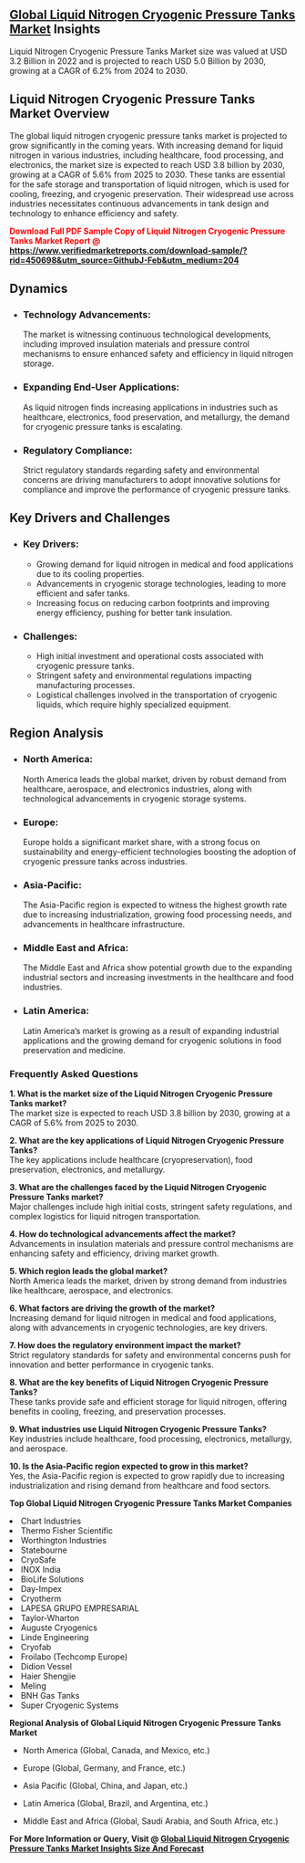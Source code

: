 <h2><a href="https://www.verifiedmarketreports.com/download-sample/?rid=450698&amp;utm_source=GithubJ&amp;utm_medium=204" target="_blank">Global Liquid Nitrogen Cryogenic Pressure Tanks Market</a> Insights</h2><p>Liquid Nitrogen Cryogenic Pressure Tanks Market size was valued at USD 3.2 Billion in 2022 and is projected to reach USD 5.0 Billion by 2030, growing at a CAGR of 6.2% from 2024 to 2030.</p><p> <h2>Liquid Nitrogen Cryogenic Pressure Tanks Market Overview</h2> <p>The global liquid nitrogen cryogenic pressure tanks market is projected to grow significantly in the coming years. With increasing demand for liquid nitrogen in various industries, including healthcare, food processing, and electronics, the market size is expected to reach USD 3.8 billion by 2030, growing at a CAGR of 5.6% from 2025 to 2030. These tanks are essential for the safe storage and transportation of liquid nitrogen, which is used for cooling, freezing, and cryogenic preservation. Their widespread use across industries necessitates continuous advancements in tank design and technology to enhance efficiency and safety.</p> <p><strong><p><span class=""><span style="color: #ff0000;"><strong>Download Full PDF Sample Copy of Liquid Nitrogen Cryogenic Pressure Tanks Market Report</strong> @ </span><a href="https://www.verifiedmarketreports.com/download-sample/?rid=450698&amp;utm_source=GithubJ-Feb&amp;utm_medium=204" target="_blank">https://www.verifiedmarketreports.com/download-sample/?rid=450698&amp;utm_source=GithubJ-Feb&amp;utm_medium=204</a></span></p></strong></p> <h2>Dynamics</h2> <ul> <li><h3>Technology Advancements:</h3> The market is witnessing continuous technological developments, including improved insulation materials and pressure control mechanisms to ensure enhanced safety and efficiency in liquid nitrogen storage.</li> <li><h3>Expanding End-User Applications:</h3> As liquid nitrogen finds increasing applications in industries such as healthcare, electronics, food preservation, and metallurgy, the demand for cryogenic pressure tanks is escalating.</li> <li><h3>Regulatory Compliance:</h3> Strict regulatory standards regarding safety and environmental concerns are driving manufacturers to adopt innovative solutions for compliance and improve the performance of cryogenic pressure tanks.</li> </ul> <h2>Key Drivers and Challenges</h2> <ul> <li><h3>Key Drivers:</h3> <ul> <li>Growing demand for liquid nitrogen in medical and food applications due to its cooling properties.</li> <li>Advancements in cryogenic storage technologies, leading to more efficient and safer tanks.</li> <li>Increasing focus on reducing carbon footprints and improving energy efficiency, pushing for better tank insulation.</li> </ul> </li> <li><h3>Challenges:</h3> <ul> <li>High initial investment and operational costs associated with cryogenic pressure tanks.</li> <li>Stringent safety and environmental regulations impacting manufacturing processes.</li> <li>Logistical challenges involved in the transportation of cryogenic liquids, which require highly specialized equipment.</li> </ul> </li> </ul> <h2>Region Analysis</h2> <ul> <li><h3>North America:</h3> North America leads the global market, driven by robust demand from healthcare, aerospace, and electronics industries, along with technological advancements in cryogenic storage systems.</li> <li><h3>Europe:</h3> Europe holds a significant market share, with a strong focus on sustainability and energy-efficient technologies boosting the adoption of cryogenic pressure tanks across industries.</li> <li><h3>Asia-Pacific:</h3> The Asia-Pacific region is expected to witness the highest growth rate due to increasing industrialization, growing food processing needs, and advancements in healthcare infrastructure.</li> <li><h3>Middle East and Africa:</h3> The Middle East and Africa show potential growth due to the expanding industrial sectors and increasing investments in the healthcare and food industries.</li> <li><h3>Latin America:</h3> Latin America’s market is growing as a result of expanding industrial applications and the growing demand for cryogenic solutions in food preservation and medicine.</li> </ul> <h3>Frequently Asked Questions</h3> <p><strong>1. What is the market size of the Liquid Nitrogen Cryogenic Pressure Tanks market?</strong><br> The market size is expected to reach USD 3.8 billion by 2030, growing at a CAGR of 5.6% from 2025 to 2030.</p> <p><strong>2. What are the key applications of Liquid Nitrogen Cryogenic Pressure Tanks?</strong><br> The key applications include healthcare (cryopreservation), food preservation, electronics, and metallurgy.</p> <p><strong>3. What are the challenges faced by the Liquid Nitrogen Cryogenic Pressure Tanks market?</strong><br> Major challenges include high initial costs, stringent safety regulations, and complex logistics for liquid nitrogen transportation.</p> <p><strong>4. How do technological advancements affect the market?</strong><br> Advancements in insulation materials and pressure control mechanisms are enhancing safety and efficiency, driving market growth.</p> <p><strong>5. Which region leads the global market?</strong><br> North America leads the market, driven by strong demand from industries like healthcare, aerospace, and electronics.</p> <p><strong>6. What factors are driving the growth of the market?</strong><br> Increasing demand for liquid nitrogen in medical and food applications, along with advancements in cryogenic technologies, are key drivers.</p> <p><strong>7. How does the regulatory environment impact the market?</strong><br> Strict regulatory standards for safety and environmental concerns push for innovation and better performance in cryogenic tanks.</p> <p><strong>8. What are the key benefits of Liquid Nitrogen Cryogenic Pressure Tanks?</strong><br> These tanks provide safe and efficient storage for liquid nitrogen, offering benefits in cooling, freezing, and preservation processes.</p> <p><strong>9. What industries use Liquid Nitrogen Cryogenic Pressure Tanks?</strong><br> Key industries include healthcare, food processing, electronics, metallurgy, and aerospace.</p> <p><strong>10. Is the Asia-Pacific region expected to grow in this market?</strong><br> Yes, the Asia-Pacific region is expected to grow rapidly due to increasing industrialization and rising demand from healthcare and food sectors.</p> </p><p><strong>Top Global Liquid Nitrogen Cryogenic Pressure Tanks Market Companies</strong></p><div data-test-id=""><p><li>Chart Industries</li><li> Thermo Fisher Scientific</li><li> Worthington Industries</li><li> Statebourne</li><li> CryoSafe</li><li> INOX India</li><li> BioLife Solutions</li><li> Day-Impex</li><li> Cryotherm</li><li> LAPESA GRUPO EMPRESARIAL</li><li> Taylor-Wharton</li><li> Auguste Cryogenics</li><li> Linde Engineering</li><li> Cryofab</li><li> Froilabo (Techcomp Europe)</li><li> Didion Vessel</li><li> Haier Shengjie</li><li> Meling</li><li> BNH Gas Tanks</li><li> Super Cryogenic Systems</li></p><div><strong>Regional Analysis of&nbsp;Global Liquid Nitrogen Cryogenic Pressure Tanks Market</strong></div><ul><li dir="ltr"><p dir="ltr">North America&nbsp;(Global, Canada, and Mexico, etc.)</p></li><li dir="ltr"><p dir="ltr">Europe (Global, Germany, and France, etc.)</p></li><li dir="ltr"><p dir="ltr">Asia Pacific&nbsp;(Global, China, and Japan, etc.)</p></li><li dir="ltr"><p dir="ltr">Latin America&nbsp;(Global, Brazil, and Argentina, etc.)</p></li><li dir="ltr">Middle East and Africa&nbsp;(Global, Saudi Arabia, and South Africa, etc.)</li></ul><p><strong>For More Information or Query, Visit @&nbsp;</strong><strong><a href="https://www.verifiedmarketreports.com/product/liquid-nitrogen-cryogenic-pressure-tanks-market/?utm_source=GithubJ&amp;utm_medium=204" target="_blank">Global Liquid Nitrogen Cryogenic Pressure Tanks Market Insights Size And Forecast</a></strong></p></div>
